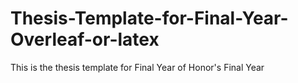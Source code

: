 # Thesis-Template-for-Final-Year-Overleaf-or-latex
This is the thesis template for Final Year of Honor's Final Year
